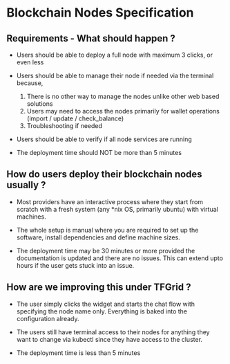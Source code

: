 # Blockchain Nodes Specification

## Requirements - What should happen ?

* Users should be able to deploy a full node with maximum 3 clicks, or even less
* Users should be able to manage their node if needed via the terminal because,

  1) There is no other way to manage the nodes unlike other web based solutions
  2) Users may need to access the nodes primarily for wallet operations (import / update / check_balance)
  3) Troubleshooting if needed

* Users should be able to verify if all node services are running
* The deployment time should NOT be more than 5 minutes


## How do users deploy their blockchain nodes usually ?

* Most providers have an interactive process where they start from scratch with a fresh system (any *nix OS, primarily ubuntu) with virtual machines.

* The whole setup is manual where you are required to set up the software, install dependencies and define machine sizes.

* The deployment time may be 30 minutes or more provided the documentation is updated and there are no issues. This can extend upto hours if the user gets stuck into an issue.

## How are we improving this under TFGrid ?

* The user simply clicks the widget and starts the chat flow with specifying the node name only. Everything is baked into the configuration already.

* The users still have terminal access to their nodes for anything they want to change via kubectl since they have access to the cluster. 

* The deployment time is less than 5 minutes

